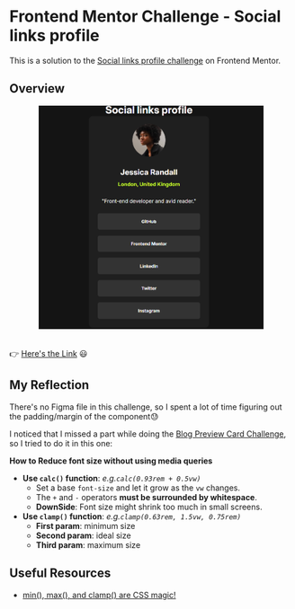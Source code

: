 # Frontend Mentor Challenge - Social links profile

This is a solution to the [Social links profile challenge](https://www.frontendmentor.io/challenges/social-links-profile-UG32l9m6dQ) on Frontend Mentor.

## Overview

<div align=center><img src="./assets/images/solution-screenshot.png" width="400px"/></div>
</br>

:point_right: [Here's the Link](https://yahappylemon.github.io/frontend-mentor-practice/Social-links-profile/index.html) :smiley:

## My Reflection

There's no Figma file in this challenge, so I spent a lot of time figuring out the padding/margin of the component:sweat:

I noticed that I missed a part while doing the [Blog Preview Card Challenge](https://yahappylemon.github.io/frontend-mentor-practice/Blog-preview-card/index.html), so I tried to do it in this one:

**How to Reduce font size without using media queries**

- **Use `calc()` function**: _e.g.`calc(0.93rem + 0.5vw)`_
  - Set a base `font-size` and let it grow as the `vw` changes.
  - The `+` and `-` operators **must be surrounded by whitespace**.
  - **DownSide**: Font size might shrink too much in small screens.
- **Use `clamp()` function**: _e.g.`clamp(0.63rem, 1.5vw, 0.75rem)`_
  - **First param**: minimum size
  - **Second param**: ideal size
  - **Third param**: maximum size

## Useful Resources

- [min(), max(), and clamp() are CSS magic!](https://www.youtube.com/watch?v=U9VF-4euyRo&list=PL4-IK0AVhVjODqX-gN6KH68Tt_zrYiTwA&index=2)
